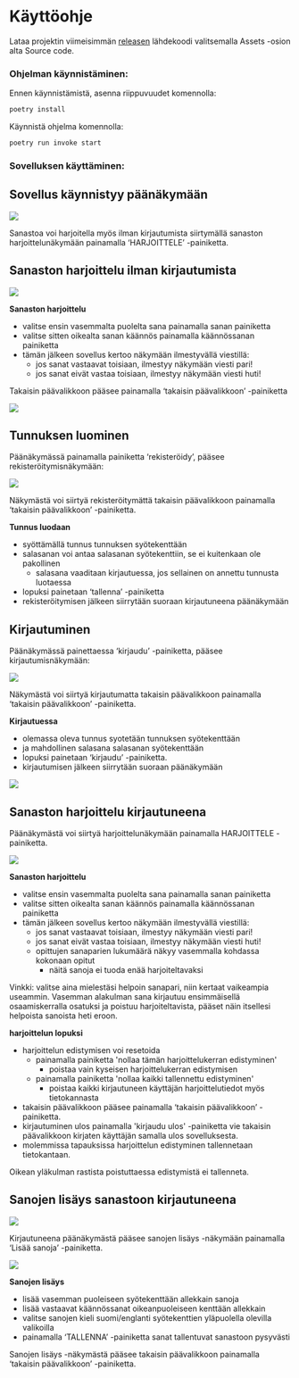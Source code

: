 # Käyttöohje

Lataa projektin viimeisimmän [releasen](https://github.com/minnaRon/ot-harjoitustyo/releases/tag/loppupalautus) lähdekoodi valitsemalla Assets -osion alta Source code.

### Ohjelman käynnistäminen:

Ennen käynnistämistä, asenna riippuvuudet komennolla:

```bash
poetry install
```

Käynnistä ohjelma komennolla:

```bash
poetry run invoke start
```

### Sovelluksen käyttäminen:

## Sovellus käynnistyy päänäkymään

![](./kuvat/main.png)

Sanastoa voi harjoitella myös ilman kirjautumista siirtymällä sanaston harjoittelunäkymään painamalla ‘HARJOITTELE’ -painiketta.

## Sanaston harjoittelu ilman kirjautumista

![](./kuvat/practice.png)

**Sanaston harjoittelu**
- valitse ensin vasemmalta puolelta sana painamalla sanan painiketta
- valitse sitten oikealta sanan käännös painamalla käännössanan painiketta
- tämän jälkeen sovellus kertoo näkymään ilmestyvällä viestillä:
    - jos sanat vastaavat toisiaan, ilmestyy näkymään viesti pari! 
    - jos sanat eivät vastaa toisiaan, ilmestyy näkymään viesti huti!

Takaisin päävalikkoon pääsee painamalla ‘takaisin päävalikkoon’ -painiketta

![](./kuvat/main.png)


## Tunnuksen luominen

Päänäkymässä painamalla painiketta ‘rekisteröidy’, pääsee rekisteröitymisnäkymään:

![](./kuvat/register.png)

Näkymästä voi siirtyä rekisteröitymättä takaisin päävalikkoon painamalla
‘takaisin päävalikkoon’ -painiketta.

**Tunnus luodaan** 
- syöttämällä tunnus tunnuksen syötekenttään
- salasanan voi antaa salasanan syötekenttiin, se ei kuitenkaan ole pakollinen 
    - salasana vaaditaan kirjautuessa, jos sellainen on annettu tunnusta luotaessa
- lopuksi painetaan ‘tallenna’ -painiketta
- rekisteröitymisen jälkeen siirrytään suoraan kirjautuneena päänäkymään

## Kirjautuminen

Päänäkymässä painettaessa ‘kirjaudu’ -painiketta, pääsee kirjautumisnäkymään:

![](./kuvat/login.png)

Näkymästä voi siirtyä kirjautumatta takaisin päävalikkoon painamalla
‘takaisin päävalikkoon’ -painiketta.

**Kirjautuessa** 
- olemassa oleva tunnus syotetään tunnuksen syötekenttään 
- ja mahdollinen salasana salasanan syötekenttään
- lopuksi painetaan ‘kirjaudu’ -painiketta.
- kirjautumisen jälkeen siirrytään suoraan päänäkymään

![](./kuvat/loginmain.png)

## Sanaston harjoittelu kirjautuneena

Päänäkymästä voi siirtyä harjoittelunäkymään painamalla HARJOITTELE -painiketta.

![](./kuvat/loginpractice.png)

**Sanaston harjoittelu**
- valitse ensin vasemmalta puolelta sana painamalla sanan painiketta
- valitse sitten oikealta sanan käännös painamalla käännössanan painiketta
- tämän jälkeen sovellus kertoo näkymään ilmestyvällä viestillä:
    - jos sanat vastaavat toisiaan, ilmestyy näkymään viesti pari! 
    - jos sanat eivät vastaa toisiaan, ilmestyy näkymään viesti huti!
    - opittujen sanaparien lukumäärä näkyy vasemmalla kohdassa kokonaan opitut
        - näitä sanoja ei tuoda enää harjoiteltavaksi

Vinkki: valitse aina mielestäsi helpoin sanapari, niin kertaat vaikeampia useammin.
Vasemman alakulman sana kirjautuu ensimmäisellä osaamiskerralla osatuksi ja 
poistuu harjoiteltavista, pääset näin itsellesi helpoista sanoista heti eroon.

**harjoittelun lopuksi**
- harjoittelun edistymisen voi resetoida
    - painamalla painiketta 'nollaa tämän harjoittelukerran edistyminen'
        - poistaa vain kyseisen harjoittelukerran edistymisen
    - painamalla painiketta 'nollaa kaikki tallennettu edistyminen'
        - poistaa kaikki kirjautuneen käyttäjän harjoittelutiedot myös tietokannasta
- takaisin päävalikkoon pääsee painamalla ‘takaisin päävalikkoon’ -painiketta.
- kirjautuminen ulos painamalla 'kirjaudu ulos' -painiketta vie takaisin päävalikkoon
kirjaten käyttäjän samalla ulos sovelluksesta.
- molemmissa tapauksissa harjoittelun edistyminen tallennetaan tietokantaan.

Oikean yläkulman rastista poistuttaessa edistymistä ei tallenneta.

## Sanojen lisäys sanastoon kirjautuneena

![](./kuvat/loginmain.png)

Kirjautuneena päänäkymästä pääsee sanojen lisäys -näkymään painamalla ‘Lisää sanoja’ -painiketta.


![](./kuvat/addwords.png)

**Sanojen lisäys**
- lisää vasemman puoleiseen syötekenttään allekkain sanoja
- lisää vastaavat käännössanat oikeanpuoleiseen kenttään allekkain
- valitse sanojen kieli suomi/englanti syötekenttien yläpuolella olevilla valikoilla
- painamalla ‘TALLENNA’ -painiketta sanat tallentuvat sanastoon pysyvästi

Sanojen lisäys -näkymästä pääsee takaisin päävalikkoon painamalla ‘takaisin päävalikkoon’ -painiketta.
